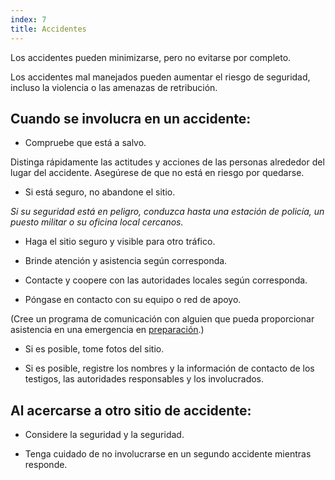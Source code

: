 ```yaml
---
index: 7
title: Accidentes
---
```

Los accidentes pueden minimizarse, pero no evitarse por completo.

Los accidentes mal manejados pueden aumentar el riesgo de seguridad, incluso la violencia o las amenazas de retribución.

## Cuando se involucra en un accidente:

*   Compruebe que está a salvo.

Distinga rápidamente las actitudes y acciones de las personas alrededor del lugar del accidente. Asegúrese de que no está en riesgo por quedarse.

*   Si está seguro, no abandone el sitio.

*Si su seguridad está en peligro, conduzca hasta una estación de policía, un puesto militar o su oficina local cercanos.*

*   Haga el sitio seguro y visible para otro tráfico.

*   Brinde atención y asistencia según corresponda.

*   Contacte y coopere con las autoridades locales según corresponda.

*   Póngase en contacto con su equipo o red de apoyo.

(Cree un programa de comunicación con alguien que pueda proporcionar asistencia en una emergencia en [preparación](umbrella://travel/preparation).)

*   Si es posible, tome fotos del sitio.

*   Si es posible, registre los nombres y la información de contacto de los testigos, las autoridades responsables y los involucrados.

## Al acercarse a otro sitio de accidente:

*   Considere la seguridad y la seguridad.

*   Tenga cuidado de no involucrarse en un segundo accidente mientras responde.